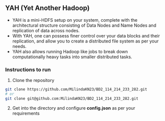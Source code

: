 ## YAH (Yet Another Hadoop)

* YAH is a mini-HDFS setup on your system, complete with the architectural structure consisting of Data Nodes and Name Nodes and replication of data across nodes. 
* With YAH, one can possess finer control over your data blocks and their replication, and allow you to create a distributed file system as per your needs. 
* YAH also allows running Hadoop like jobs to break down computationally heavy tasks into smaller distributed tasks.

### Instructions to run

1. Clone the repository
```bash
git clone https://github.com/MilindaKN23/BD2_114_214_233_282.git
# or
git clone git@github.com:MilindaKN23/BD2_114_214_233_282.git
``` 


2. Get into the directory and configure **config.json** as per your requirements


